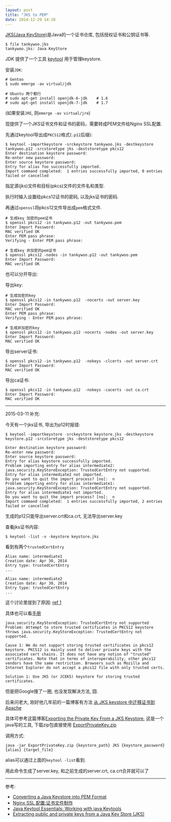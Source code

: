 ```yaml
---
layout: post
title: "JKS to PEM"
date: 2014-12-29 14:10
---
```


[JKS(Java KeyStore)](http://en.wikipedia.org/wiki/Keystore)是Java的一个证书仓库, 包括授权证书和公钥证书等.

	$ file tankywoo.jks
	tankywoo.jks: Java KeyStore

JDK 提供了一个工具 [keytool](http://docs.oracle.com/javase/6/docs/technotes/tools/solaris/keytool.html) 用于管理keystore.

安装`JDK`:

	# Gentoo
	$ sudo emerge -av virtual/jdk

	# Ubuntu 两个都行
	# sudo apt-get install openjdk-6-jdk	# 1.6
	# sudo apt-get install openjdk-7-jdk	# 1.7 

(如果安装`JRE`, 则`emerge -av virtual/jre`)

现提供了一个JKS证书文件和证书的密码，需要转成PEM文件给Nginx SSL配置.

先通过keytool导出成`PKCS12`格式(`.p12`后缀):

	$ keytool -importkeystore -srckeystore tankywoo.jks -destkeystore tankywoo.p12 -srcstoretype jks -deststoretype pkcs12
	Enter destination keystore password:
	Re-enter new password:
	Enter source keystore password:
	Entry for alias foo successfully imported.
	Import command completed:  1 entries successfully imported, 0 entries failed or cancelled

指定源(jks)文件和目标(pkcs)文件的文件名和类型.

执行时输入设置给pkcs12证书的密码, 以及jks证书的密码.

再通过`openssl`将pkcs12文件导出成`pem`格式文件.

	# 生成key 加密的pem证书
	$ openssl pkcs12 -in tankywoo.p12 -out tankywoo.pem
	Enter Import Password:
	MAC verified OK
	Enter PEM pass phrase:
	Verifying - Enter PEM pass phrase:

	# 生成key 非加密的pem证书
	$ openssl pkcs12 -nodes -in tankywoo.p12 -out tankywoo.pem
	Enter Import Password:
	MAC verified OK

也可以分开导出:

导出key:

	# 生成加密的key
	$ openssl pkcs12 -in tankywoo.p12  -nocerts -out server.key
	Enter Import Password:
	MAC verified OK
	Enter PEM pass phrase:
	Verifying - Enter PEM pass phrase:

	# 生成非加密的key
	$ openssl pkcs12 -in tankywoo.p12 -nocerts -nodes -out server.key
	Enter Import Password:
	MAC verified OK

导出server证书:

	$ openssl pkcs12 -in tankywoo.p12  -nokeys -clcerts -out server.crt
	Enter Import Password:
	MAC verified OK

导出ca证书:

	$ openssl pkcs12 -in tankywoo.p12  -nokeys -cacerts -out ca.crt
	Enter Import Password:
	MAC verified OK

---

2015-03-11 补充:

今天有一个jks证书, 导出为p12时报错:

	$ keytool -importkeystore -srckeystore keystore.jks -destkeystore keystore.p12 -srcstoretype jks -deststoretype pkcs12

	Enter destination keystore password:
	Re-enter new password:
	Enter source keystore password:
	Entry for alias keystore successfully imported.
	Problem importing entry for alias intermediate2: java.security.KeyStoreException: TrustedCertEntry not supported.
	Entry for alias intermediate2 not imported.
	Do you want to quit the import process? [no]:  n
	Problem importing entry for alias intermediate1: java.security.KeyStoreException: TrustedCertEntry not supported.
	Entry for alias intermediate1 not imported.
	Do you want to quit the import process? [no]:  n
	Import command completed:  1 entries successfully imported, 2 entries failed or cancelled

生成的p12只能导出server.crt和ca.crt, 无法导出server.key

查看jks证书内容:

	$ keytool -list -v -keystore keystore.jks

看到有两个`trustedCertEntry`

	Alias name: intermediate1
	Creation date: Apr 30, 2014
	Entry type: trustedCertEntry
	...

	Alias name: intermediate2
	Creation date: Apr 30, 2014
	Entry type: trustedCertEntry
	...

这个讨论里提到了原因: [ref 1](http://stackoverflow.com/questions/652916/converting-a-java-keystore-into-pem-format#comment1252648_656559)

具体也可以看[手册](http://docs.oracle.com/javase/6/docs/technotes/guides/security/jsse/JSSERefGuide.html#InstallProbs)

	java.security.KeyStoreException: TrustedCertEntry not supported
	Problem: Attempt to store trusted certificates in PKCS12 keystore throws java.security.KeyStoreException: TrustedCertEntry not supported.

	Cause 1: We do not support storing trusted certificates in pkcs12 keystore. PKCS12 is mainly used to deliver private keys with the associated cert chains. It does not have any notion of "trusted" certificates. Note that in terms of interoperability, other pkcs12 vendors have the same restriction. Browsers such as Mozilla and Internet Explorer do not accept a pkcs12 file with only trusted certs.

	Solution 1: Use JKS (or JCEKS) keystore for storing trusted certificates.

但是把Google搜了一圈, 也没发现解决方法, 囧.

后来问老大, 刚好他几年前的一篇博客有方法 [从 JKS keystore 中迁移证书到 Apache](http://blog.clanzx.net/2010/07/08/ssl.html)

具体可参考这篇博客[Exporting the Private Key From a JKS Keystore](http://anandsekar.github.io/exporting-the-private-key-from-a-jks-keystore/), 这是一个java写的工具, 下载zip包直接使用 [ExportPrivateKey.zip](http://anandsekar.github.io/assets/downloads/pkexport/ExportPrivateKey.zip)

调用方式:

	java -jar ExportPrivateKey.zip {keystore_path} JKS {keystore_password} {alias} {target_file}

alias可以通过上面的`keytool -list`看到.

用此命令生成了server.key, 和之前生成的server.crt, ca.crt合并就可以了

---

参考:

* [Converting a Java Keystore into PEM Format](http://stackoverflow.com/questions/652916/converting-a-java-keystore-into-pem-format)
* [Nginx SSL 配置:证书文件制作](http://blog.sina.com.cn/s/blog_4b81125f0100ky4e.html)
* [Java Keytool Essentials: Working with java Keytools](https://www.digitalocean.com/community/tutorials/java-keytool-essentials-working-with-java-keystores)
* [Extracting public and private keys from a Java Key Store (JKS)](http://crishantha.com/wp/?p=445)

